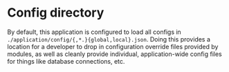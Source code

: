 Config directory
=====================

By default, this application is configured to load all configs in `./application/config/{,*.}{global,local}.json`. 
Doing this provides a location for a developer to drop in configuration override files provided by modules, as well as cleanly provide individual, 
application-wide config files for things like database connections, etc.